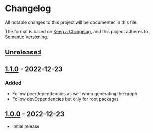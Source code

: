 # Changelog

All notable changes to this project will be documented in this file.

The format is based on [Keep a Changelog](https://keepachangelog.com/en/1.0.0/),
and this project adheres to [Semantic Versioning](https://semver.org/spec/v2.0.0.html).

## [Unreleased]

## [1.1.0] - 2022-12-23

### Added

- Follow peerDependencies as well when generating the graph
- Follow devDependencies but only for root packages

## [1.0.0] - 2022-12-23

- Initial release

[unreleased]: https://github.com/scinos/effectve-dependency-tree/compare/1.1.0...HEAD
[1.1.0]: https://github.com/scinos/effectve-dependency-tree/compare/1.0.0...1.1.0
[1.0.0]: https://github.com/scinos/effectve-dependency-tree/releases/tag/1.0.0
